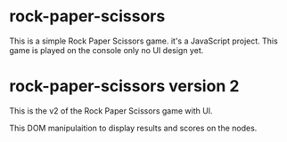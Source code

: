 # rock-paper-scissors
This is a simple Rock Paper Scissors game.
it's a JavaScript project.
This game is played on the console only no UI design yet.

# rock-paper-scissors version 2
This is the v2 of the Rock Paper Scissors game with UI.

This DOM manipulaition to display results and scores on the nodes.



